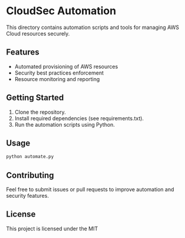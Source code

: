 # CloudSec Automation

This directory contains automation scripts and tools for managing AWS Cloud resources securely.

## Features

- Automated provisioning of AWS resources
- Security best practices enforcement
- Resource monitoring and reporting

## Getting Started

1. Clone the repository.
2. Install required dependencies (see requirements.txt).
3. Run the automation scripts using Python.

## Usage

```bash
python automate.py
```

## Contributing

Feel free to submit issues or pull requests to improve automation and security features.

## License

This project is licensed under the MIT